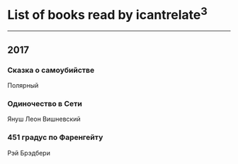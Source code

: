 # List of books read by icantrelate<sup>3</sup>
---

## 2017

### Сказка о самоубийстве
Полярный


### Одиночество в Сети
Януш Леон Вишневский


### 451 градус по Фаренгейту
Рэй Брэдбери



